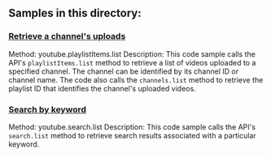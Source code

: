 ## Samples in this directory:

### [Retrieve a channel's uploads](/youtube/api-samples/blob/master/python_appengine/user_uploads/main.py)

Method: youtube.playlistItems.list
Description: This code sample calls the API's <code>playlistItems.list</code> method to retrieve a list of videos uploaded
to a specified channel. The channel can be identified by its channel ID or channel name. The code also calls the
<code>channels.list</code> method to retrieve the playlist ID that identifies the channel's uploaded videos.

### [Search by keyword](/youtube/api-samples/blob/master/python_appengine/search/main.py)

Method: youtube.search.list
Description: This code sample calls the API's <code>search.list</code> method to retrieve search results associated
with a particular keyword.
